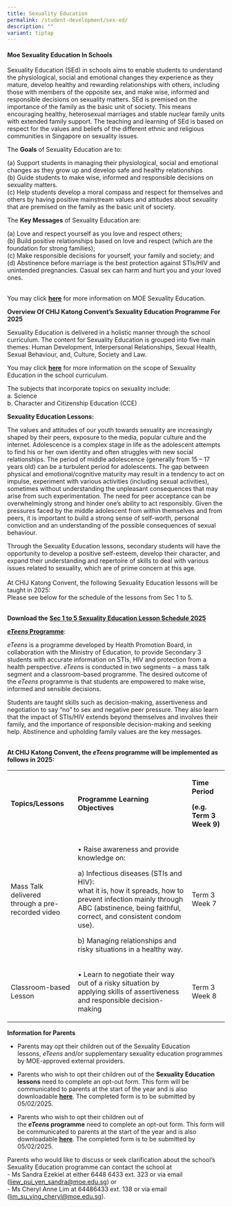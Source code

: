 ```yaml
---
title: Sexuality Education
permalink: /student-development/sex-ed/
description: ""
variant: tiptap
---
```

<h4><strong>Moe Sexuality Education In Schools</strong></h4>
<p>Sexuality Education (SEd) in schools aims to enable students to understand
the physiological, social and emotional changes they experience as they
mature, develop healthy and rewarding relationships with others, including
those with members of the opposite sex, and make wise, informed and responsible
decisions on sexuality matters. SEd is premised on the importance of the
family as the basic unit of society. This means encouraging healthy, heterosexual
marriages and stable nuclear family units with extended family support.
The teaching and learning of SEd is based on respect for the values and
beliefs of the different ethnic and religious communities in Singapore
on sexuality issues.</p>
<p>The&nbsp;<strong>Goals</strong>&nbsp;of Sexuality Education are to:</p>
<p>(a) Support students in managing their physiological, social and emotional
changes as they grow up and develop safe and healthy relationships
<br>(b) Guide students to make wise, informed and responsible decisions on
sexuality matters.
<br>(c) Help students develop a moral compass and respect for themselves and
others by having positive mainstream values and attitudes about sexuality
that are premised on the family as the basic unit of society.</p>
<p>The&nbsp;<strong>Key Messages</strong>&nbsp;of Sexuality Education are:</p>
<p>(a) Love and respect yourself as you love and respect others;
<br>(b)&nbsp;Build positive relationships based on love and respect (which
are the foundation for strong families);
<br>(c)&nbsp;Make responsible decisions for yourself, your family and society;
and
<br>(d)&nbsp;Abstinence before marriage is the best protection against STIs/HIV
and unintended pregnancies. Casual sex can harm and hurt you and your loved
ones.</p>
<p>
<br>You may click&nbsp;<strong><a href="https://go.gov.sg/moe-sexuality-education" rel="noopener noreferrer nofollow" target="_blank"><u>here</u></a></strong>&nbsp;for
more information on MOE Sexuality Education.</p>
<p><strong>Overview Of CHIJ Katong Convent’s Sexuality Education Programme For 2025</strong>
</p>
<p>Sexuality Education is delivered in a holistic manner through the school
curriculum. The content for Sexuality Education is grouped into five main
themes: Human Development, Interpersonal Relationships, Sexual Health,
Sexual Behaviour, and, Culture, Society and Law.&nbsp;</p>
<p>You may click&nbsp;<strong><a href="https://go.gov.sg/moe-sexuality-education-scope" rel="noopener noreferrer nofollow" target="_blank"><u>here</u></a></strong>&nbsp;for
more information on the scope of Sexuality Education in the school curriculum.</p>
<p>The subjects that incorporate topics on sexuality include:
<br>a. Science
<br>b. Character and Citizenship Education (CCE)</p>
<p></p>
<p><strong>Sexuality Education Lessons:</strong>
</p>
<p>The values and attitudes of our youth towards sexuality are increasingly
shaped by their peers, exposure to the media, popular culture and the internet.
Adolescence is a complex stage in life as the adolescent attempts to find
his or her own identity and often struggles with new social relationships.
The period of middle adolescence (generally from 15 – 17 years old) can
be a turbulent period for adolescents. The gap between physical and emotional/cognitive
maturity may result in a tendency to act on impulse, experiment with various
activities (including sexual activities), sometimes without understanding
the unpleasant consequences that may arise from such experimentation. The
need for peer acceptance can be overwhelmingly strong and hinder one’s
ability to act responsibly. Given the pressures faced by the middle adolescent
from within themselves and from peers, it is important to build a strong
sense of self-worth, personal conviction and an understanding of the possible
consequences of sexual behaviour.</p>
<p>Through the Sexuality Education lessons, secondary students will have
the opportunity to develop a positive self-esteem, develop their character,
and expand their understanding and repertoire of skills to deal with various
issues related to sexuality, which are of prime concern at this age.
<br>
<br>At CHIJ Katong Convent, the following Sexuality Education lessons will
be taught in 2025:
<br>Please see below for the schedule of the lessons from Sec 1 to 5.</p>
<p>
<br><strong>Download the</strong>&nbsp;<strong><a href="https://www.chijkatongconvent.moe.edu.sg/files/Student%20Development/Sexuality%20Education/Sec_1_to_5_Sexuality_Education_Lesson_Schedule_2025.pdf" rel="noopener noreferrer nofollow" target="_blank"><u>Sec 1 to 5 Sexuality Education Lesson Schedule 2025</u></a></strong>
</p>
<p><strong><em><u>eTeens</u></em><u>&nbsp;Programme</u></strong>:</p>
<p><em>eTeens</em>&nbsp;is a programme developed by Health Promotion Board,
in collaboration with the Ministry of Education, to provide Secondary 3
students with accurate information on STIs, HIV and protection from a health
perspective.&nbsp;<em>eTeens</em>&nbsp;is conducted in two segments – a
mass talk segment and a classroom-based programme. The desired outcome
of the&nbsp;<em>eTeens</em>&nbsp;programme is that students are empowered
to make wise, informed and sensible decisions.</p>
<p>Students are taught skills such as decision-making, assertiveness and
negotiation to say “no” to sex and negative peer pressure. They also learn
that the impact of STIs/HIV extends beyond themselves and involves their
family, and the importance of responsible decision-making and seeking help.
Abstinence and upholding family values are the key messages.</p>
<p>
<br><strong>At CHIJ Katong Convent, the&nbsp;<em>eTeens</em>&nbsp;programme will be implemented as follows in 2025:</strong>
<br>
</p>
<table style="minWidth: 75px">
<colgroup>
<col>
<col>
<col>
</colgroup>
<tbody>
<tr>
<td rowspan="1" colspan="1">
<p><strong>Topics/Lessons</strong>
</p>
</td>
<td rowspan="1" colspan="1">
<p><strong>Programme Learning Objectives</strong>
</p>
</td>
<td rowspan="1" colspan="1">
<p><strong>Time Period</strong>
</p>
<p><strong>(e.g. Term 3 Week 9)</strong>
</p>
</td>
</tr>
<tr>
<td rowspan="1" colspan="1">
<p>Mass Talk delivered
<br>through a pre-recorded video</p>
</td>
<td rowspan="1" colspan="1">
<p>• Raise awareness and provide knowledge on:</p>
<p>a) Infectious diseases (STIs and HIV):
<br>what it is, how it spreads, how to prevent infection mainly through ABC
(abstinence, being faithful, correct, and consistent condom use).</p>
<p>b) Managing relationships and risky situations in a healthy way.</p>
</td>
<td rowspan="1" colspan="1">
<p>Term 3 Week 7</p>
</td>
</tr>
<tr>
<td rowspan="1" colspan="1">
<p>Classroom-based
<br>Lesson</p>
</td>
<td rowspan="1" colspan="1">
<p>• Learn to negotiate their way out of a risky situation by applying skills
of assertiveness and responsible decision-making</p>
</td>
<td rowspan="1" colspan="1">
<p>Term 3 Week 8</p>
</td>
</tr>
</tbody>
</table>
<p></p>
<p><strong>Information for Parents</strong>
</p>
<ul>
<li>
<p>Parents may opt their children out of the Sexuality Education lessons,&nbsp;<em>eTeens</em>&nbsp;and/or
supplementary sexuality education programmes by MOE-approved external providers.</p>
</li>
<li>
<p>Parents who wish to opt their children out of the&nbsp;<strong>Sexuality Education lessons</strong>&nbsp;need
to complete an opt-out form. This form will be communicated to parents
at the start of the year and is also downloadable&nbsp;<strong><a href="https://www.chijkatongconvent.moe.edu.sg/files/Student%20Development/Sexuality%20Education/annex_A_parent_opt_out_form_hard_copy_2025.pdf" rel="noopener noreferrer nofollow" target="_blank"><u>here</u></a></strong>.
The completed form is to be submitted by 05/02/2025.</p>
</li>
<li>
<p>Parents who wish to opt their children out of the&nbsp;<strong><em>eTeens</em>&nbsp;programme</strong>&nbsp;need
to complete an opt-out form. This form will be communicated to parents
at the start of the year and is also downloadable&nbsp;<strong><a href="https://www.chijkatongconvent.moe.edu.sg/files/Student%20Development/Sexuality%20Education/Annex_B_eTeens_2025.pdf" rel="noopener noreferrer nofollow" target="_blank"><u>here</u></a></strong>.
The completed form is to be submitted by 05/02/2025.</p>
</li>
</ul>
<p>Parents who would like to discuss or seek clarification about the school’s
Sexuality Education programme can contact the school at
<br>- Ms Sandra Ezekiel at either 6448 6433 ext. 323 or via email (<a href="https://go.gov.sg/moe-sexuality-education" rel="noopener noreferrer nofollow" target="_blank"><u>liew_pui_yen_sandra@moe.edu.sg</u></a>)
or
<br>- Ms Cheryl Anne Lim at 64486433 ext. 138 or via email (<a href="https://go.gov.sg/moe-sexuality-education" rel="noopener noreferrer nofollow" target="_blank"><u>lim_su_ying_cheryl@moe.edu.sg</u></a>).</p>
<p>
<br>
</p>